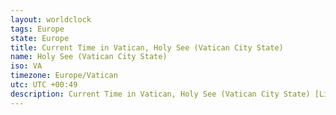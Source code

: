 ```yaml
---
layout: worldclock
tags: Europe
state: Europe
title: Current Time in Vatican, Holy See (Vatican City State)
name: Holy See (Vatican City State)
iso: VA
timezone: Europe/Vatican
utc: UTC +00:49
description: Current Time in Vatican, Holy See (Vatican City State) [Live], Europe. Live update now time in Vatican, timezone Europe/Vatican, UTC +00:49, Country ISO code & Current Local Time.
---
```


